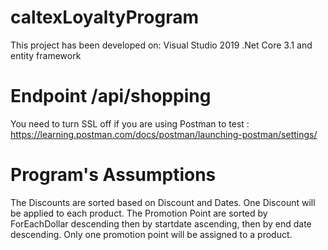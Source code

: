 # caltexLoyaltyProgram
This project has been developed on:
Visual Studio 2019
.Net Core 3.1 and entity framework

# Endpoint /api/shopping
You need to turn SSL off if you are using Postman to test : https://learning.postman.com/docs/postman/launching-postman/settings/

# Program's Assumptions
 
 The Discounts are sorted based on Discount and Dates.
 One Discount will be applied to each product.
 The Promotion Point are sorted by ForEachDollar descending then by startdate ascending, then by end date descending.
 Only one promotion point will be assigned to a product.

